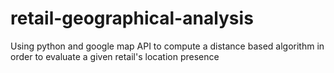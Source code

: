 # retail-geographical-analysis
Using python and google map API to compute a distance based algorithm in order to evaluate a given retail's location presence
